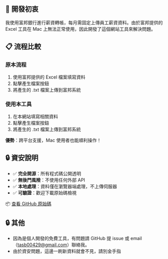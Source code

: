 ## 🎯 開發初衷

我使用富邦銀行進行薪資轉帳，每月需固定上傳員工薪資資料。由於富邦提供的 Excel 工具在 Mac 上無法正常使用，因此開發了這個網站工具來解決問題。

## 📋 流程比較

### 原本流程
1. 使用富邦提供的 Excel 檔案填寫資料
2. 點擊產生檔案按鈕
3. 將產生的 .txt 檔案上傳到富邦系統

### 使用本工具
1. 在本網站填寫相關資料
2. 點擊產生檔案按鈕
3. 將產生的 .txt 檔案上傳到富邦系統

**優勢**：跨平台支援，Mac 使用者也能順利操作！

## 🔒 資安說明

- ✅ **完全開源**：所有程式碼公開透明
- ✅ **無後門風險**：不使用任何外部 API
- ✅ **本地處理**：資料僅在瀏覽器端處理，不上傳伺服器
- ✅ **可驗證**：歡迎下載原始碼檢視

📦 [查看 GitHub 原始碼](https://github.com/stephenchenorg/fubon.html)

## 🔒 其他

- 因為是個人開發的免費工具，有問題請 GitHub 提 issue 或 email（tasb00429@gmail.com）聯絡我。
- 由於資安問題，這邊一刷新資料就會不見，請別金手指